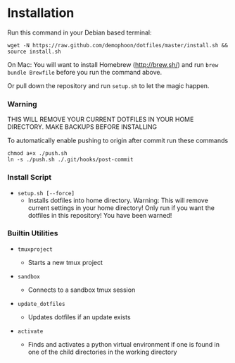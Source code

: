 Installation
============
Run this command in your Debian based terminal:

    wget -N https://raw.github.com/demophoon/dotfiles/master/install.sh && source install.sh

On Mac:
    You will want to install Homebrew (http://brew.sh/) and run `brew bundle Brewfile` before you run the command above.

Or pull down the repository and run `setup.sh` to let the magic happen.

### Warning

THIS WILL REMOVE YOUR CURRENT DOTFILES IN YOUR HOME DIRECTORY.
MAKE BACKUPS BEFORE INSTALLING

To automatically enable pushing to origin after commit run these commands

    chmod a+x ./push.sh
    ln -s ./push.sh ./.git/hooks/post-commit

### Install Script

* `setup.sh [--force]`
    - Installs dotfiles into home directory.
      Warning: This will remove current settings in your home directory! Only
      run if you want the dotfiles in this repository! You have been warned!

### Builtin Utilities

* `tmuxproject`
    - Starts a new tmux project

* `sandbox`
    - Connects to a sandbox tmux session

* `update_dotfiles`
    - Updates dotfiles if an update exists

* `activate`
    - Finds and activates a python virtual environment if one is found in one
      of the child directories in the working directory

